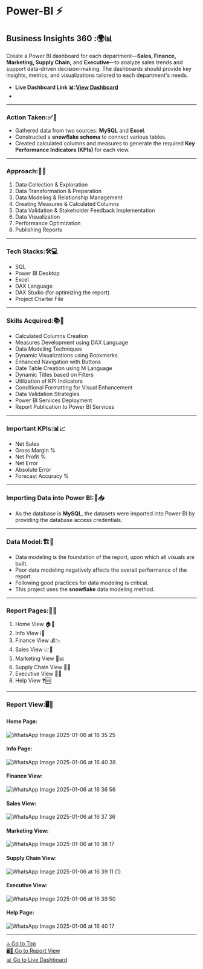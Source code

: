 # Power-BI ⚡
## Business Insights 360 :🌍📊
 Create a Power BI dashboard for each department—**Sales, Finance, Marketing, Supply Chain,** and **Executive**—to analyze sales trends and support data-driven decision-making. The dashboards should provide key insights, metrics, and visualizations tailored to each department's needs.
- **Live Dashboard Link 📊:[View Dashboard](https://app.powerbi.com/view?r=eyJrIjoiNzkzMTYyYjgtM2I0Ni00YTg2LThmZjktYzU2YzlmNTU2MzgwIiwidCI6ImM2ZTU0OWIzLTVmNDUtNDAzMi1hYWU5LWQ0MjQ0ZGM1YjJjNCJ9)**
- <a name="live-dashboard"></a> 
________________________________________
### Action Taken:✅📌
- Gathered data from two sources: **MySQL** and **Excel**.
- Constructed a **snowflake schema** to connect various tables.
- Created calculated columns and measures to generate the required **Key Performance Indicators (KPIs)** for each view.
________________________________________
### Approach:🏹🚀
1.	Data Collection & Exploration
2.	Data Transformation & Preparation
3.	Data Modeling & Relationship Management
4.	Creating Measures & Calculated Columns
5.	Data Validation & Stakeholder Feedback Implementation
6.	Data Visualization
7.	Performance Optimization
8.	Publishing Reports
________________________________________
### Tech Stacks:🛠️💻
* SQL
*	Power BI Desktop
*	Excel
*	DAX Language
* DAX Studio (for optimizing the report)
* Project Charter File
________________________________________
### Skills Acquired:📚🎯
*	Calculated Columns Creation
*	Measures Development using DAX Language
*	Data Modeling Techniques
*	Dynamic Visualizations using Bookmarks
*	Enhanced Navigation with Buttons
*	Date Table Creation using M Language
*	Dynamic Titles based on Filters
*	Utilization of KPI Indicators
*	Conditional Formatting for Visual Enhancement
*	Data Validation Strategies
*	Power BI Services Deployment
*	Report Publication to Power BI Services
________________________________________
### Important KPIs:📊📈
*	Net Sales
*	Gross Margin %
*	Net Profit %
*	Net Error
*	Absolute Error
*	Forecast Accuracy %
________________________________________
### Importing Data into Power BI:🔄📥
*	As the database is **MySQL**, the datasets were imported into Power BI by providing the database access credentials.
________________________________________
### Data Model:🏗️🧩
*	Data modeling is the foundation of the report, upon which all visuals are built.
*	Poor data modeling negatively affects the overall performance of the report.
*	Following good practices for data modeling is critical.
*	This project uses the **snowflake** data modeling method.
________________________________________
### Report Pages:📄📜
1.	Home View 🏠📌
2.	Info View ℹ️📖
3.	Finance View 💰📉
4.	Sales View 📈💼
5.	Marketing View 📣📊
6.	Supply Chain View 🔗🚚
7.	Executive View 👔🏢
8.	Help View ❓🆘
________________________________________
### Report View:🖥️🔎
<a name="report-view"></a> 

#### Home Page:
![WhatsApp Image 2025-01-06 at 16 35 25](https://github.com/user-attachments/assets/835dc5da-d487-4054-85ca-24b5527a228d)

#### Info Page:
![WhatsApp Image 2025-01-06 at 16 40 38](https://github.com/user-attachments/assets/79730c57-32c2-4b3a-b618-18a76a15185b)

#### Finance View:
![WhatsApp Image 2025-01-06 at 16 36 56](https://github.com/user-attachments/assets/5a4c2a6e-82f8-4a27-9d01-19d9909d7a71)

#### Sales View:
![WhatsApp Image 2025-01-06 at 16 37 36](https://github.com/user-attachments/assets/f67cde89-10ed-4f81-95bc-ef70ed0b9f07)

#### Marketing View:
![WhatsApp Image 2025-01-06 at 16 38 17](https://github.com/user-attachments/assets/b3d7dd1e-5d16-4349-a5a5-6538c04e3cd4)

#### Supply Chain View:
![WhatsApp Image 2025-01-06 at 16 39 11 (1)](https://github.com/user-attachments/assets/018bdc03-cead-42ab-aa3e-4fef35324150)

#### Executive View:
![WhatsApp Image 2025-01-06 at 16 39 50](https://github.com/user-attachments/assets/0d1d904d-7c45-4384-8857-6088cb4f5604)

#### Help Page:
![WhatsApp Image 2025-01-06 at 16 40 17](https://github.com/user-attachments/assets/63f045bc-7545-4910-a135-a408710ed3f2)

 ________________________________________
[🔝 Go to Top]()  
[🖥️🔎 Go to Report View](#report-view)  
[📊 Go to Live Dashboard](#live-dashboard)  



